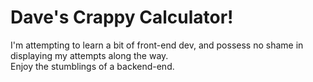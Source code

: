 # Dave's Crappy Calculator!

I'm attempting to learn a bit of front-end dev, and possess no shame in displaying my attempts along the way.  
Enjoy the stumblings of a backend-end.
